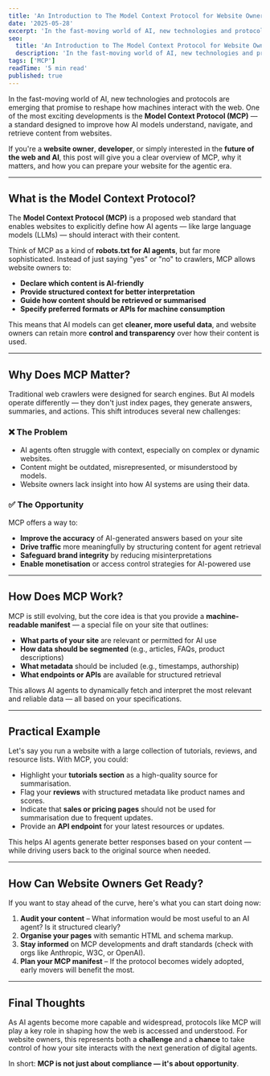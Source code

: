 ```yaml
---
title: 'An Introduction to The Model Context Protocol for Website Owners (MCP)'
date: '2025-05-28'
excerpt: 'In the fast-moving world of AI, new technologies and protocols are emerging that promise to reshape how machines interact with the web. One of the most exciting developments is the **Model Context Protocol (MCP)** — a standard designed to improve how AI models understand, navigate, and retrieve content from websites.'
seo:
  title: 'An Introduction to The Model Context Protocol for Website Owners (MCP) - AgentSalad'
  description: 'In the fast-moving world of AI, new technologies and protocols are emerging that promise to reshape how machines interact with the web. One of the most exciting developments is the **Model Context Protocol (MCP)** — a standard designed to improve how AI models understand, navigate, and retrieve content from websites.'
tags: ['MCP']
readTime: '5 min read'
published: true
---
```


In the fast-moving world of AI, new technologies and protocols are emerging that promise to reshape how machines interact with the web. One of the most exciting developments is the **Model Context Protocol (MCP)** — a standard designed to improve how AI models understand, navigate, and retrieve content from websites.

If you're a **website owner**, **developer**, or simply interested in the **future of the web and AI**, this post will give you a clear overview of MCP, why it matters, and how you can prepare your website for the agentic era.

---

## What is the Model Context Protocol?

The **Model Context Protocol (MCP)** is a proposed web standard that enables websites to explicitly define how AI agents — like large language models (LLMs) — should interact with their content.

Think of MCP as a kind of **robots.txt for AI agents**, but far more sophisticated. Instead of just saying "yes" or "no" to crawlers, MCP allows website owners to:

- **Declare which content is AI-friendly**
- **Provide structured context for better interpretation**
- **Guide how content should be retrieved or summarised**
- **Specify preferred formats or APIs for machine consumption**

This means that AI models can get **cleaner, more useful data**, and website owners can retain more **control and transparency** over how their content is used.

---

## Why Does MCP Matter?

Traditional web crawlers were designed for search engines. But AI models operate differently — they don't just index pages, they generate answers, summaries, and actions. This shift introduces several new challenges:

### ❌ The Problem
- AI agents often struggle with context, especially on complex or dynamic websites.
- Content might be outdated, misrepresented, or misunderstood by models.
- Website owners lack insight into how AI systems are using their data.

### ✅ The Opportunity
MCP offers a way to:
- **Improve the accuracy** of AI-generated answers based on your site
- **Drive traffic** more meaningfully by structuring content for agent retrieval
- **Safeguard brand integrity** by reducing misinterpretations
- **Enable monetisation** or access control strategies for AI-powered use

---

## How Does MCP Work?

MCP is still evolving, but the core idea is that you provide a **machine-readable manifest** — a special file on your site that outlines:

- **What parts of your site** are relevant or permitted for AI use
- **How data should be segmented** (e.g., articles, FAQs, product descriptions)
- **What metadata** should be included (e.g., timestamps, authorship)
- **What endpoints or APIs** are available for structured retrieval

This allows AI agents to dynamically fetch and interpret the most relevant and reliable data — all based on your specifications.

---

## Practical Example

Let's say you run a website with a large collection of tutorials, reviews, and resource lists. With MCP, you could:

- Highlight your **tutorials section** as a high-quality source for summarisation.
- Flag your **reviews** with structured metadata like product names and scores.
- Indicate that **sales or pricing pages** should not be used for summarisation due to frequent updates.
- Provide an **API endpoint** for your latest resources or updates.

This helps AI agents generate better responses based on your content — while driving users back to the original source when needed.

---

## How Can Website Owners Get Ready?

If you want to stay ahead of the curve, here's what you can start doing now:

1. **Audit your content** – What information would be most useful to an AI agent? Is it structured clearly?
2. **Organise your pages** with semantic HTML and schema markup.
3. **Stay informed** on MCP developments and draft standards (check with orgs like Anthropic, W3C, or OpenAI).
4. **Plan your MCP manifest** – If the protocol becomes widely adopted, early movers will benefit the most.

---

## Final Thoughts

As AI agents become more capable and widespread, protocols like MCP will play a key role in shaping how the web is accessed and understood. For website owners, this represents both a **challenge** and a **chance** to take control of how your site interacts with the next generation of digital agents.

In short: **MCP is not just about compliance — it's about opportunity**.
